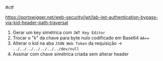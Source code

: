 #ctf

https://portswigger.net/web-security/jwt/lab-jwt-authentication-bypass-via-kid-header-path-traversal

1. Gerar um key simétrica com `JWT Key Editor`
2. Trocar o "k" da chave para byte nulo codificado em Base64 `AA==`
3. Alterar o kid na aba `JSON Web Token` da requisição -> `../../../../../../../dev/null`
4. Assinar com chave simétrica criada sem alterar header